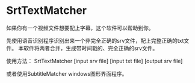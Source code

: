# SrtTextMatcher

如果你有一个视频文件想要配上字幕，这个软件可以帮助到你。

先使用语音识别程序识别出来一个非完全正确的srv文件，配上完整正确的txt文件。
本软件将两者合并，生成带时间戳的、完全正确的srv文件。

使用方法：
SrtTextMatcher [input srv file] [input txt file] [output srv file]

或者使用SubtitleMatcher windows图形界面程序。